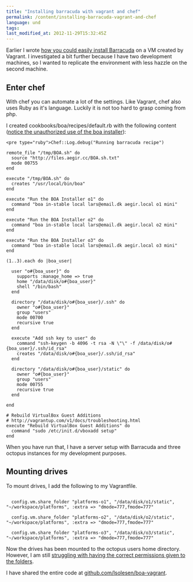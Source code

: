 ```yaml
---
title: "Installing barracuda with vagrant and chef"
permalink: /content/installing-barracuda-vagrant-and-chef
language: und
tags:
last_modified_at: 2012-11-29T15:32:45Z
---
```


Earlier I wrote [how you could easily install Barracuda](http://larsolesen.dk/node/357) on a VM created by Vagrant. I investigated a bit further because I have two development machines, so I wanted to replicate the environment with less hazzle on the second machine.

Enter chef
----------

With chef you can automate a lot of the settings. Like Vagrant, chef also uses Ruby as it's language. Luckily it is not too hard to grasp coming from php.

I created cookbooks/boa/recipes/default.rb with the following content ([notice the unauthorized use of the boa installer](http://drupal.org/node/1849604)):

  
```
<pre type="ruby">Chef::Log.debug("Running barracuda recipe")

remote_file "/tmp/BOA.sh" do
  source "http://files.aegir.cc/BOA.sh.txt"
  mode 00755
end

execute "/tmp/BOA.sh" do
  creates "/usr/local/bin/boa"
end

execute "Run the BOA Installer o1" do
  command "boa in-stable local lars@email.dk aegir.local o1 mini"
end

execute "Run the BOA Installer o2" do
  command "boa in-stable local lars@email.dk aegir.local o2 mini"
end

execute "Run the BOA Installer o3" do
  command "boa in-stable local lars@email.dk aegir.local o3 mini"
end

(1..3).each do |boa_user|

  user "o#{boa_user}" do
    supports :manage_home => true
    home "/data/disk/o#{boa_user}"
    shell "/bin/bash"
  end

  directory "/data/disk/o#{boa_user}/.ssh" do
    owner "o#{boa_user}"
    group "users"
    mode 00700
    recursive true
  end

  execute "Add ssh key to user" do
    command "ssh-keygen -b 4096 -t rsa -N \"\" -f /data/disk/o#{boa_user}/.ssh/id_rsa"
    creates "/data/disk/o#{boa_user}/.ssh/id_rsa"
  end

  directory "/data/disk/o#{boa_user}/static" do
    owner "o#{boa_user}"
    group "users"
    mode 00755
    recursive true
  end

end

# Rebuild VirtualBox Guest Additions
# http://vagrantup.com/v1/docs/troubleshooting.html
execute "Rebuild VirtualBox Guest Additions" do
  command "sudo /etc/init.d/vboxadd setup"
end
```


When you have run that, I have a server setup with Barracuda and three octopus instances for my development purposes.

Mounting drives
---------------

To mount drives, I add the following to my Vagrantfile.

```

  config.vm.share_folder "platforms-o1", "/data/disk/o1/static", "~/workspace/platforms", :extra => "dmode=777,fmode=777"

  config.vm.share_folder "platforms-o2", "/data/disk/o2/static", "~/workspace/platforms", :extra => "dmode=777,fmode=777"

  config.vm.share_folder "platforms-o3", "/data/disk/o3/static", "~/workspace/platforms", :extra => "dmode=777,fmode=777"
```
Now the drives has been mounted to the octopus users home directory. However, I am still [struggling with having the correct permissions given to the folders](https://github.com/lsolesen/boa-vagrant/issues/2).

I have shared the entire code at [github.com/lsolesen/boa-vagrant](http://github.com/lsolesen/boa-vagrant).
